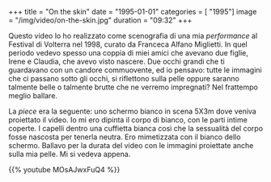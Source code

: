 +++
title = "On the skin"
date = "1995-01-01"
categories = [ "1995"]
image = "/img/video/on-the-skin.jpg"
duration = "09:32"
+++

Questo video lo ho realizzato come scenografia di una mia *performance* al Festival di Volterra nel 1998, curato da Franceca Alfano Miglietti.
In quel periodo vedevo spesso una coppia di miei amici che avevano due figlie, Irene e Claudia, che avevo visto nascere. Due occhi grandi che ti guardavano con un candore commuovente, ed io pensavo: tutte le immagini che ci passano sotto gli occhi, si riflettono sulla pelle oppure saranno talmente belle o talmente brutte che ne verremo impregnati? Nel frattempo meglio ballare.

La *piece* era la seguente: uno schermo bianco in scena 5X3m dove veniva proiettato il video. Io mi ero dipinta il corpo di bianco, con le parti intime coperte. I capelli dentro una cuffietta bianca così che la sessualità del corpo fosse nascosta per tenerla neutra. Ero mimetizzata con il bianco dello schermo. Ballavo per la durata del video con le immagini proiettate anche sulla mia pelle. Mi si vedeva appena.

{{% youtube MOsAJwxFuQ4 %}}
